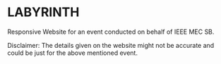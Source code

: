 # LABYRINTH
Responsive Website for an event conducted on behalf of IEEE MEC SB.

Disclaimer: The details given on the website might not be accurate and could be just for the above mentioned event.
